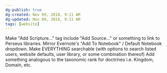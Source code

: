 ```yaml
---
dg-publish: true
dg-created: Nov 09, 2018, 9:11 AM
dg-updated: Nov 09, 2018, 9:11 AM
tags: [website]
---
```


Make "Add Scripture..." tag include "Add Source..." or something to link to Perseus libraries.
Mirror Evernote's "Add To Notebook" / Default Notebook dropdown.
Make EVERYTHING searchable (with options to search listed users, website defaults, user library, or some combination thereof)
Add something analogous to the taxonomic rank for doctrines i.e. Kingdom, Domain, etc.


